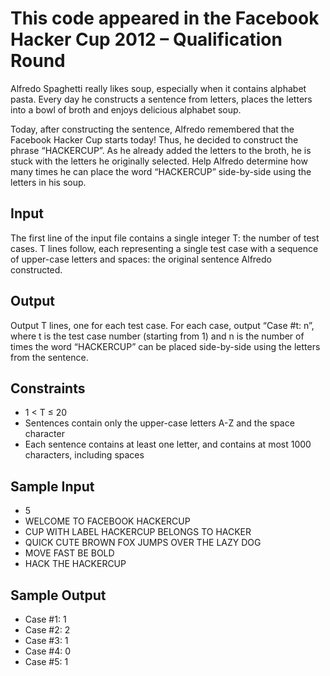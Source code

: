 # This code appeared in the Facebook Hacker Cup 2012 – Qualification Round #

Alfredo Spaghetti really likes soup, especially when it contains alphabet pasta. Every day he constructs a sentence from letters, places the letters into a bowl of broth and enjoys delicious alphabet soup.

Today, after constructing the sentence, Alfredo remembered that the Facebook Hacker Cup starts today! Thus, he decided to construct the phrase “HACKERCUP”. As he already added the letters to the broth, he is stuck with the letters he originally selected. Help Alfredo determine how many times he can place the word “HACKERCUP” side-by-side using the letters in his soup.

## Input ##
The first line of the input file contains a single integer T: the number of test cases. T lines follow, each representing a single test case with a sequence of upper-case letters and spaces: the original sentence Alfredo constructed.

## Output ##
Output T lines, one for each test case. For each case, output “Case #t: n”, where t is the test case number (starting from 1) and n is the number of times the word “HACKERCUP” can be placed side-by-side using the letters from the sentence.

## Constraints ##
* 1 < T ≤ 20
* Sentences contain only the upper-case letters A-Z and the space character
* Each sentence contains at least one letter, and contains at most 1000 characters, including spaces

## Sample Input ##
* 5
* WELCOME TO FACEBOOK HACKERCUP
* CUP WITH LABEL HACKERCUP BELONGS TO HACKER
* QUICK CUTE BROWN FOX JUMPS OVER THE LAZY DOG
* MOVE FAST BE BOLD
* HACK THE HACKERCUP


## Sample Output ##
* Case #1: 1
* Case #2: 2
* Case #3: 1
* Case #4: 0
* Case #5: 1
